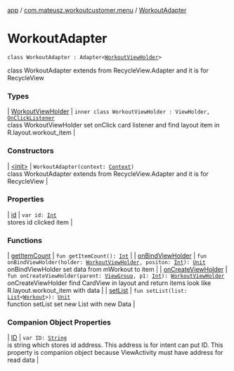 [app](../../index.md) / [com.mateusz.workoutcustomer.menu](../index.md) / [WorkoutAdapter](./index.md)

# WorkoutAdapter

`class WorkoutAdapter : Adapter<`[`WorkoutViewHolder`](-workout-view-holder/index.md)`>`

class WorkoutAdapter extends from RecycleView.Adapter and it is for RecycleView

### Types

| [WorkoutViewHolder](-workout-view-holder/index.md) | `inner class WorkoutViewHolder : ViewHolder, `[`OnClickListener`](https://developer.android.com/reference/android/view/View/OnClickListener.html)<br>class WorkoutViewHolder set onClick card listener and find layout item in R.layout.workout_item |

### Constructors

| [&lt;init&gt;](-init-.md) | `WorkoutAdapter(context: `[`Context`](https://developer.android.com/reference/android/content/Context.html)`)`<br>class WorkoutAdapter extends from RecycleView.Adapter and it is for RecycleView |

### Properties

| [id](id.md) | `var id: `[`Int`](https://kotlinlang.org/api/latest/jvm/stdlib/kotlin/-int/index.html)<br>stores id clicked item |

### Functions

| [getItemCount](get-item-count.md) | `fun getItemCount(): `[`Int`](https://kotlinlang.org/api/latest/jvm/stdlib/kotlin/-int/index.html) |
| [onBindViewHolder](on-bind-view-holder.md) | `fun onBindViewHolder(holder: `[`WorkoutViewHolder`](-workout-view-holder/index.md)`, positon: `[`Int`](https://kotlinlang.org/api/latest/jvm/stdlib/kotlin/-int/index.html)`): `[`Unit`](https://kotlinlang.org/api/latest/jvm/stdlib/kotlin/-unit/index.html)<br>onBindViewHolder set data from mWorkout to item |
| [onCreateViewHolder](on-create-view-holder.md) | `fun onCreateViewHolder(parent: `[`ViewGroup`](https://developer.android.com/reference/android/view/ViewGroup.html)`, p1: `[`Int`](https://kotlinlang.org/api/latest/jvm/stdlib/kotlin/-int/index.html)`): `[`WorkoutViewHolder`](-workout-view-holder/index.md)<br>onCreateViewHolder find CardView in layout and return items look like R.layout.workout_item with data |
| [setList](set-list.md) | `fun setList(list: `[`List`](https://kotlinlang.org/api/latest/jvm/stdlib/kotlin.collections/-list/index.html)`<`[`Workout`](../../com.mateusz.workoutcustomer.database/-workout/index.md)`>): `[`Unit`](https://kotlinlang.org/api/latest/jvm/stdlib/kotlin/-unit/index.html)<br>function setList set new List with new Data |

### Companion Object Properties

| [ID](-i-d.md) | `var ID: `[`String`](https://kotlinlang.org/api/latest/jvm/stdlib/kotlin/-string/index.html)<br>is string which stores id address. This address is for intent can put ID. This property is companion object because ViewActivity must have address for read data |

